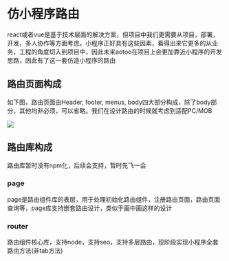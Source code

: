 # 仿小程序路由  

react或者vue是基于技术层面的解决方案，但项目中我们更需要从项目，部署，开发，多人协作等方面考虑。小程序正好具有这些因素，看得出来它更多的从业务，工程的角度切入到项目中，因此未来aotoo在项目上会更加靠近小程序的开发思路，因此有了这一套仿造小程序的路由

## 路由页面构成  

如下图，路由页面由Header, footer, menus, body四大部分构成，除了body部分，其他均非必须，可以省略。我们在设计路由的时候就考虑到适配PC/MOB

![](http://www.agzgz.com/imgs/agzgz/pageitem.jpeg)  

## 路由库构成  

路由库暂时没有npm化，后续会支持，暂时先飞一会

### page

page是路由组件库的表层，用于处理初始化路由组件，注册路由页面，路由页面查询等，page库支持嵌套路由设计，类似于画中画这样的设计  

### router  

路由组件核心库，支持node，支持seo，支持多层路由，现阶段实现小程序全套路由方法(非tab方法)
